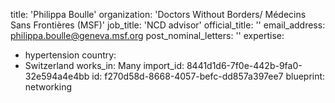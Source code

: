 title: 'Philippa Boulle'
organization: 'Doctors Without Borders/ Médecins Sans Frontières (MSF)'
job_title: 'NCD advisor'
official_title: ''
email_address: philippa.boulle@geneva.msf.org
post_nominal_letters: ''
expertise:
  - hypertension
country:
  - Switzerland
works_in: Many
import_id: 8441d1d6-7f0e-442b-9fa0-32e594a4e4bb
id: f270d58d-8668-4057-befc-dd857a397ee7
blueprint: networking

